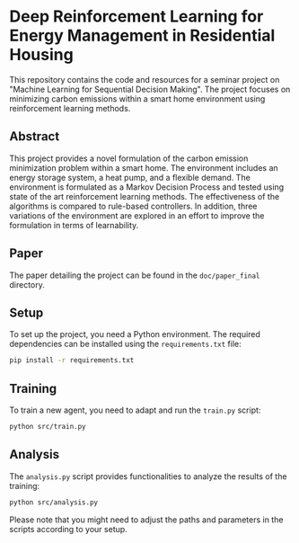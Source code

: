 # Deep Reinforcement Learning for Energy Management in Residential Housing


This repository contains the code and resources for a seminar project on "Machine Learning for Sequential Decision Making". The project focuses on minimizing carbon emissions within a smart home environment using reinforcement learning methods.

## Abstract

This project provides a novel formulation of the carbon emission minimization problem within a smart home. The environment includes an energy storage system, a heat pump, and a flexible demand. The environment is formulated as a Markov Decision Process and tested using state of the art reinforcement learning methods. The effectiveness of the algorithms is compared to rule-based controllers. In addition, three variations of the environment are explored in an effort to improve the formulation in terms of learnability.

## Paper

The paper detailing the project can be found in the `doc/paper_final` directory.

## Setup

To set up the project, you need a Python environment. The required dependencies can be installed using the `requirements.txt` file:

```bash
pip install -r requirements.txt
```

## Training

To train a new agent, you need to adapt and run the `train.py` script:

```bash
python src/train.py
```

## Analysis

The `analysis.py` script provides functionalities to analyze the results of the training:

```bash
python src/analysis.py
```

Please note that you might need to adjust the paths and parameters in the scripts according to your setup.
